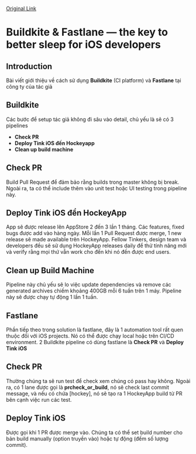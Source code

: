 [Original Link](https://medium.com/engineering-at-tink/buildkite-fastlane-the-key-to-better-sleep-for-ios-developers-2d01f429f95c)

# Buildkite & Fastlane — the key to better sleep for iOS developers
## Introduction
Bài viết giới thiệu về cách sử dụng __Buildkite__ (CI platform) và __Fastlane__ tại công ty của tác giả

## Buildkite
Các bước để setup tác giả không đi sâu vào detail, chủ yếu là sẽ có 3 pipelines
* __Check PR__
* __Deploy Tink iOS đến Hockeyapp__
* __Clean up build machine__

## Check PR
Build Pull Request để đảm bảo rằng builds trong master không bị break. Ngoài ra, ta có thể include thêm vào unit test hoặc UI testing trong pipeline này.

## Deploy Tink iOS đển HockeyApp
App sẽ được release lên AppStore 2 đến 3 lần 1 tháng. Các features, fixed bugs được add vào hàng ngày. Mỗi lần 1 Pull Request được merge, 1 new release sẽ made available trên HockeyApp.
Fellow Tinkers, design team và developers đều sẽ sử dụng HockeyApp releases daily để thử tính năng mới và verify rằng mọi thứ vẫn work cho đến khi nó đến được end users.

## Clean up Build Machine
Pipeline này chủ yếu sẽ lo việc update dependencies và remove các generated archives chiếm khoảng 400GB mỗi 6 tuần trên 1 máy. Pipeline này sẽ được chạy tự động 1 lần 1 tuần.

## Fastlane 
Phần tiếp theo trong solution là fastlane, đây là 1 automation tool rất quen thuộc đối với iOS projects. Nó có thể được chạy local hoặc trên CI/CD environment.
2 Buildkite pipeline có dùng fastlane là __Check PR__ và __Deploy Tink iOS__
 
## Check PR
Thường chúng ta sẽ run test để check xem chúng có pass hay không.  Ngoài ra,  có 1 lane được gọi là __prcheck_or_build__,  nó sẽ check last commit message, và nếu có chứa [hockey],  nó sẽ tạo ra 1 HockeyApp build từ PR bên cạnh việc run các test.

## Deploy Tink iOS
Được gọi khi 1 PR được merge vào. Chúng ta có thể set build number cho bản build manually (option truyền vào) hoặc tự động (đếm số lượng commit).
